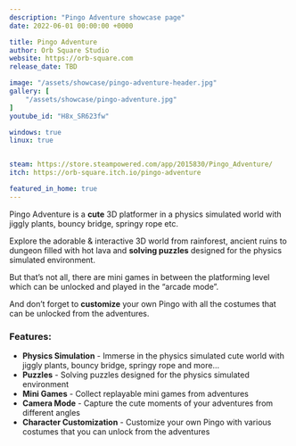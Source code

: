```yaml
---
description: "Pingo Adventure showcase page"
date: 2022-06-01 00:00:00 +0000

title: Pingo Adventure
author: Orb Square Studio
website: https://orb-square.com
release_date: TBD

image: "/assets/showcase/pingo-adventure-header.jpg"
gallery: [
	"/assets/showcase/pingo-adventure.jpg"
]
youtube_id: "H8x_SR623fw"

windows: true
linux: true


steam: https://store.steampowered.com/app/2015830/Pingo_Adventure/
itch: https://orb-square.itch.io/pingo-adventure

featured_in_home: true
---
```


<p>
  Pingo Adventure is a <strong>cute</strong> 3D platformer in a physics simulated world with jiggly plants, bouncy bridge, springy rope etc.
</p>
<p>
  Explore the adorable & interactive 3D world from rainforest, ancient ruins to dungeon filled with hot lava and <strong>solving puzzles</strong> designed for the physics simulated environment.
</p>
<p>
  But that’s not all, there are mini games in between the platforming level which can be unlocked and played in the “arcade mode”.
</p>
<p>
  And don’t forget to <strong>customize</strong> your own Pingo with all the costumes that can be unlocked from the adventures.
</p>

<h3>Features:</h3>
<ul>
    <li><strong>Physics Simulation</strong> - Immerse in the physics simulated cute world with jiggly plants, bouncy bridge, springy rope and more...</li>
    <li><strong>Puzzles</strong> - Solving puzzles designed for the physics simulated environment</li>
    <li><strong>Mini Games</strong> - Collect replayable mini games from adventures</li>
    <li><strong>Camera Mode</strong> - Capture the cute moments of your adventures from different angles</li>
    <li><strong>Character Customization</strong> - Customize your own Pingo with various costumes that you can unlock from the adventures</li>
</ul>

